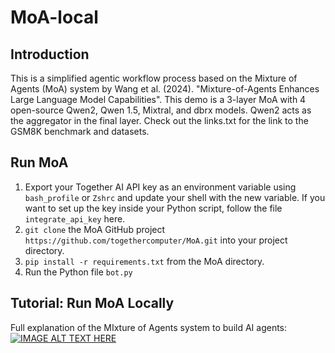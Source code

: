 # MoA-local

## Introduction
This is a simplified agentic workflow process based on the Mixture of Agents (MoA) system by Wang et al. (2024). "Mixture-of-Agents Enhances Large Language Model Capabilities".
This demo is a 3-layer MoA with 4 open-source Qwen2, Qwen 1.5, Mixtral, and dbrx models. Qwen2 acts as the aggregator in the final layer.
Check out the links.txt for the link to the GSM8K benchmark and datasets.

## Run MoA
1. Export your Together AI API key as an environment variable using `bash_profile` or `Zshrc` and update your shell with the new variable. If you want to set up the key inside your Python script, follow the file `integrate_api_key` here.
2. `git clone` the MoA GitHub project `https://github.com/togethercomputer/MoA.git` into your project directory.
3. `pip install -r requirements.txt` from the MoA directory.
4. Run the Python file `bot.py`

## Tutorial: Run MoA Locally
Full explanation of the MIxture of Agents system to build AI agents:
[![IMAGE ALT TEXT HERE](https://img.youtube.com/vi/4_iKxitIK90/0.jpg)](https://www.youtube.com/watch?v=4_iKxitIK90)

